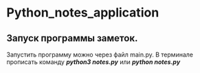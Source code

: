 # Python_notes_application

## Запуск программы заметок.
Запустить программу можно через файл main.py.
В терминале прописать команду ***python3 notes.py*** или ***python notes.py***
